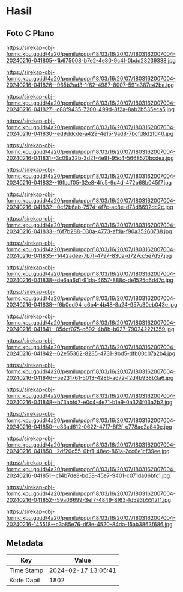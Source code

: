 # Hasil

## Foto C Plano

https://sirekap-obj-formc.kpu.go.id/4a20/pemilu/pdpr/18/03/16/20/07/1803162007004-20240216-041805--1b675008-b7e2-4e80-9c4f-0bdd23239338.jpg

https://sirekap-obj-formc.kpu.go.id/4a20/pemilu/pdpr/18/03/16/20/07/1803162007004-20240216-041826--965b2ad3-1f62-4987-8007-591a387e42ba.jpg

https://sirekap-obj-formc.kpu.go.id/4a20/pemilu/pdpr/18/03/16/20/07/1803162007004-20240216-041827--c88f9435-7200-499d-8f2a-8ab2b535eca5.jpg

https://sirekap-obj-formc.kpu.go.id/4a20/pemilu/pdpr/18/03/16/20/07/1803162007004-20240216-041830--ed9ddcde-a429-4e15-9ad8-7bcfd8d2fd40.jpg

https://sirekap-obj-formc.kpu.go.id/4a20/pemilu/pdpr/18/03/16/20/07/1803162007004-20240216-041831--3c09a32b-3d21-4e9f-95c4-5668570bcdea.jpg

https://sirekap-obj-formc.kpu.go.id/4a20/pemilu/pdpr/18/03/16/20/07/1803162007004-20240216-041832--19fbdf05-32e8-4fc5-9d4d-472b68b045f7.jpg

https://sirekap-obj-formc.kpu.go.id/4a20/pemilu/pdpr/18/03/16/20/07/1803162007004-20240216-041832--0cf2b6ab-7574-4f7c-ac8e-d73d8692dc2c.jpg

https://sirekap-obj-formc.kpu.go.id/4a20/pemilu/pdpr/18/03/16/20/07/1803162007004-20240216-041833--f6f7b288-030a-4773-afda-f90a35260738.jpg

https://sirekap-obj-formc.kpu.go.id/4a20/pemilu/pdpr/18/03/16/20/07/1803162007004-20240216-041835--1442adee-7b7f-4797-830a-d727cc5e7d57.jpg

https://sirekap-obj-formc.kpu.go.id/4a20/pemilu/pdpr/18/03/16/20/07/1803162007004-20240216-041838--de6aa6d1-91da-4657-888c-de1525d6d47c.jpg

https://sirekap-obj-formc.kpu.go.id/4a20/pemilu/pdpr/18/03/16/20/07/1803162007004-20240216-041838--f6b0ed94-c6b4-4b48-8a24-957c30eb043e.jpg

https://sirekap-obj-formc.kpu.go.id/4a20/pemilu/pdpr/18/03/16/20/07/1803162007004-20240216-041841--05ddf075-c692-4b8b-b027-79024222f359.jpg

https://sirekap-obj-formc.kpu.go.id/4a20/pemilu/pdpr/18/03/16/20/07/1803162007004-20240216-041842--62e55362-8235-4731-9bd5-dfb00c07a2b4.jpg

https://sirekap-obj-formc.kpu.go.id/4a20/pemilu/pdpr/18/03/16/20/07/1803162007004-20240216-041846--5e231761-5013-4286-a672-f2d4b938b3a6.jpg

https://sirekap-obj-formc.kpu.go.id/4a20/pemilu/pdpr/18/03/16/20/07/1803162007004-20240216-041848--b73abfd7-e0c4-4e71-b1e9-0a324f03a2b2.jpg

https://sirekap-obj-formc.kpu.go.id/4a20/pemilu/pdpr/18/03/16/20/07/1803162007004-20240216-041850--e33ad612-0622-47f7-8f2f-c778ae2a840e.jpg

https://sirekap-obj-formc.kpu.go.id/4a20/pemilu/pdpr/18/03/16/20/07/1803162007004-20240216-041850--2df20c55-0bf1-48ec-861a-2cc6e1cf39ee.jpg

https://sirekap-obj-formc.kpu.go.id/4a20/pemilu/pdpr/18/03/16/20/07/1803162007004-20240216-041851--c14b7de8-bd58-45e7-9401-c071da06bfc1.jpg

https://sirekap-obj-formc.kpu.go.id/4a20/pemilu/pdpr/18/03/16/20/07/1803162007004-20240216-041852--59a06699-3ef7-4849-8f63-fd593b5512f1.jpg

https://sirekap-obj-formc.kpu.go.id/4a20/pemilu/pdpr/18/03/16/20/07/1803162007004-20240216-145518--c3a85e76-df3e-4520-84da-15ab3863f686.jpg


## Metadata

| Key        | Value               |
| ---------- | ------------------- |
| Time Stamp | 2024-02-17 13:05:41 |
| Kode Dapil | 1802                |



